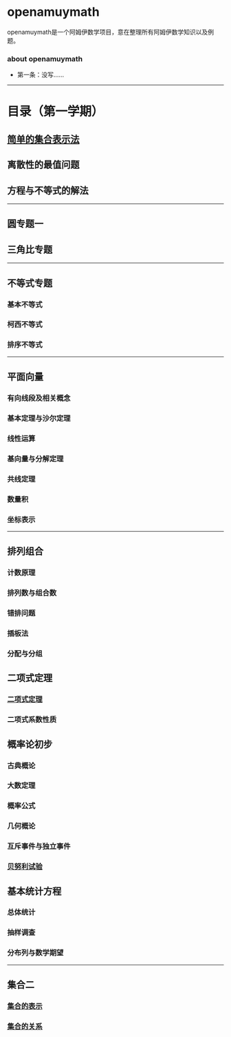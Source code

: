 <script 
  src="https://cdn.bootcss.com/mathjax/2.7.5/MathJax.js?config=TeX-MML-AM_CHTML">
</script>


# openamuymath
openamuymath是一个阿姆伊数学项目，意在整理所有阿姆伊数学知识以及例题。
### about openamuymath

* 第一条：没写……

---
# 目录（第一学期）
## [简单的集合表示法](https://jiangyiqing.github.io/openamuymath/sets/sets1)
## 离散性的最值问题
## 方程与不等式的解法
---
## 圆专题一
## 三角比专题
---
## 不等式专题
### 基本不等式
### 柯西不等式
### 排序不等式
---
## 平面向量
### 有向线段及相关概念
### 基本定理与沙尔定理
### 线性运算
### 基向量与分解定理
### 共线定理
### 数量积
### 坐标表示
---
## 排列组合
### 计数原理
### 排列数与组合数
### 错排问题
### 插板法
### 分配与分组
## 二项式定理
### [二项式定理](https://jiangyiqing.github.io/openamuymath/combinatorics/binotheo)
### 二项式系数性质
## 概率论初步
### 古典概论
### 大数定理
### 概率公式
### 几何概论
### 互斥事件与独立事件
### [贝努利试验](https://jiangyiqing.github.io/openamuymath/combinatorics/bernuollitrial)
## 基本统计方程
### 总体统计
### 抽样调查
### 分布列与数学期望
---
## 集合二
### [集合的表示](https://jiangyiqing.github.io/openamuymath/sets/sets2)
### [集合的关系](https://jiangyiqing.github.io/openamuymath/sets/sets3)

